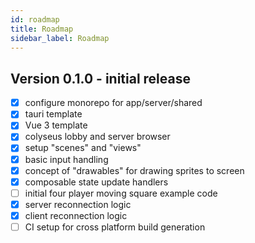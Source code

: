 ```yaml
---
id: roadmap
title: Roadmap
sidebar_label: Roadmap
---
```


## Version 0.1.0 - initial release

- [x] configure monorepo for app/server/shared
- [x] tauri template
- [x] Vue 3 template
- [x] colyseus lobby and server browser
- [x] setup "scenes" and "views"
- [x] basic input handling
- [x] concept of "drawables" for drawing sprites to screen
- [x] composable state update handlers
- [ ] initial four player moving square example code
- [x] server reconnection logic
- [x] client reconnection logic
- [ ] CI setup for cross platform build generation
